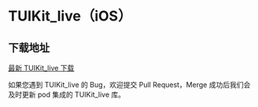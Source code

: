 # TUIKit_live（iOS）

## 下载地址

[最新 TUIKit_live 下载](https://sdk-im-1252463788.cos.ap-hongkong.myqcloud.com/download/tuikit/5.5.892/TUIKit_live_iOS_5.5.892.zip)

如果您遇到 TUIKit_live 的 Bug，欢迎提交  Pull Request，Merge 成功后我们会及时更新 pod 集成的 TUIKit_live 库。

